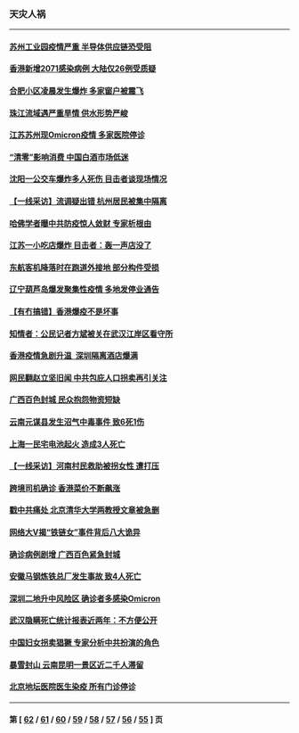 ### 天灾人祸
---
#### [苏州工业园疫情严重 半导体供应链恐受阻](../../pages/ncid280/n13578214.md) 
#### [香港新增2071感染病例 大陆仅26例受质疑](../../pages/ncid280/n13576256.md) 
#### [合肥小区凌晨发生爆炸 多家窗户被震飞](../../pages/ncid280/n13575625.md) 
#### [珠江流域遇严重旱情 供水形势严峻](../../pages/ncid280/n13575431.md) 
#### [江苏苏州现Omicron疫情 多家医院停诊](../../pages/ncid280/n13575062.md) 
#### [“清零”影响消费  中国白酒市场低迷](../../pages/ncid280/n13573474.md) 
#### [沈阳一公交车爆炸多人死伤 目击者谈现场情况](../../pages/ncid280/n13572452.md) 
#### [【一线采访】流调疑出错 杭州居民被集中隔离](../../pages/ncid280/n13572048.md) 
#### [哈佛学者曝中共防疫惊人敛财 专家析根由](../../pages/ncid280/n13570780.md) 
#### [江苏一小吃店爆炸 目击者：轰一声店没了](../../pages/ncid280/n13570070.md) 
#### [东航客机降落时在跑道外接地 部分构件受损](../../pages/ncid280/n13569811.md) 
#### [辽宁葫芦岛爆发聚集性疫情 多地发停业通告](../../pages/ncid280/n13569485.md) 
#### [【有冇搞错】香港爆疫不是坏事](../../pages/ncid280/n13566642.md) 
#### [知情者：公民记者方斌被关在武汉江岸区看守所](../../pages/ncid280/n13567808.md) 
#### [香港疫情急剧升温 深圳隔离酒店爆满](../../pages/ncid280/n13567879.md) 
#### [网民翻赵立坚旧闻 中共包庇人口拐卖再引关注](../../pages/ncid280/n13565723.md) 
#### [广西百色封城 民众抱怨物资短缺](../../pages/ncid280/n13565330.md) 
#### [云南元谋县发生沼气中毒事件 致6死1伤](../../pages/ncid280/n13565145.md) 
#### [上海一民宅电池起火 造成3人死亡](../../pages/ncid280/n13564418.md) 
#### [【一线采访】河南村民救助被拐女性 遭打压](../../pages/ncid280/n13563256.md) 
#### [跨境司机确诊 香港菜价不断飙涨](../../pages/ncid280/n13562096.md) 
#### [戳中共痛处 北京清华大学两教授文章被急删](../../pages/ncid280/n13561873.md) 
#### [网络大V揭“铁链女”事件背后八大诡异](../../pages/ncid280/n13560385.md) 
#### [确诊病例剧增 广西百色紧急封城](../../pages/ncid280/n13560185.md) 
#### [安徽马钢炼铁总厂发生事故 致4人死亡](../../pages/ncid280/n13559406.md) 
#### [深圳二地升中风险区 确诊者多感染Omicron](../../pages/ncid280/n13556307.md) 
#### [武汉隐瞒死亡统计报表近两年：不方便公开](../../pages/ncid280/n13555108.md) 
#### [中国妇女拐卖猖獗 专家分析中共扮演的角色](../../pages/ncid280/n13554760.md) 
#### [暴雪封山 云南昆明一景区近二千人滞留](../../pages/ncid280/n13554830.md) 
#### [北京地坛医院医生染疫 所有门诊停诊](../../pages/ncid280/n13554537.md) 

---
#### 第 [ [62](./62.md) / [61](./61.md) / [60](./60.md) / [59](./59.md) / [58](./58.md) / [57](./57.md) / [56](./56.md) / [55](./55.md) ] 页
